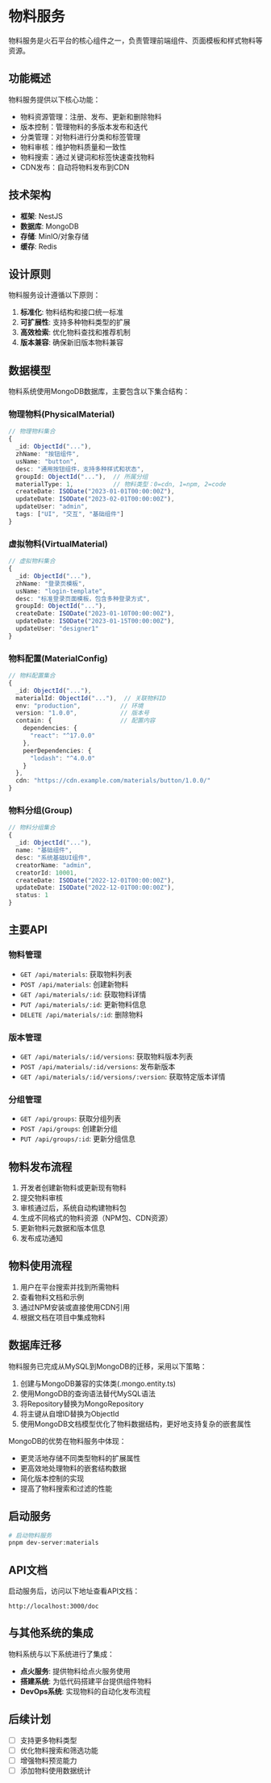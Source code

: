 # 物料服务

物料服务是火石平台的核心组件之一，负责管理前端组件、页面模板和样式物料等资源。

## 功能概述

物料服务提供以下核心功能：

- 物料资源管理：注册、发布、更新和删除物料
- 版本控制：管理物料的多版本发布和迭代
- 分类管理：对物料进行分类和标签管理
- 物料审核：维护物料质量和一致性
- 物料搜索：通过关键词和标签快速查找物料
- CDN发布：自动将物料发布到CDN

## 技术架构

- **框架**: NestJS
- **数据库**: MongoDB
- **存储**: MinIO/对象存储
- **缓存**: Redis

## 设计原则

物料服务设计遵循以下原则：

1. **标准化**: 物料结构和接口统一标准
2. **可扩展性**: 支持多种物料类型的扩展
3. **高效检索**: 优化物料查找和推荐机制
4. **版本兼容**: 确保新旧版本物料兼容

## 数据模型

物料系统使用MongoDB数据库，主要包含以下集合结构：

### 物理物料(PhysicalMaterial)

```typescript
// 物理物料集合
{
  _id: ObjectId("..."),
  zhName: "按钮组件",
  usName: "button",
  desc: "通用按钮组件，支持多种样式和状态",
  groupId: ObjectId("..."),  // 所属分组
  materialType: 1,           // 物料类型：0=cdn, 1=npm, 2=code
  createDate: ISODate("2023-01-01T00:00:00Z"),
  updateDate: ISODate("2023-02-01T00:00:00Z"),
  updateUser: "admin",
  tags: ["UI", "交互", "基础组件"]
}
```

### 虚拟物料(VirtualMaterial)

```typescript
// 虚拟物料集合
{
  _id: ObjectId("..."),
  zhName: "登录页模板",
  usName: "login-template",
  desc: "标准登录页面模板，包含多种登录方式",
  groupId: ObjectId("..."),
  createDate: ISODate("2023-01-10T00:00:00Z"),
  updateDate: ISODate("2023-01-15T00:00:00Z"),
  updateUser: "designer1"
}
```

### 物料配置(MaterialConfig)

```typescript
// 物料配置集合
{
  _id: ObjectId("..."),
  materialId: ObjectId("..."),  // 关联物料ID
  env: "production",           // 环境
  version: "1.0.0",            // 版本号
  contain: {                   // 配置内容
    dependencies: {
      "react": "^17.0.0"
    },
    peerDependencies: {
      "lodash": "^4.0.0"
    }
  },
  cdn: "https://cdn.example.com/materials/button/1.0.0/"
}
```

### 物料分组(Group)

```typescript
// 物料分组集合
{
  _id: ObjectId("..."),
  name: "基础组件",
  desc: "系统基础UI组件",
  creatorName: "admin",
  creatorId: 10001,
  createDate: ISODate("2022-12-01T00:00:00Z"),
  updateDate: ISODate("2022-12-01T00:00:00Z"),
  status: 1
}
```

## 主要API

### 物料管理

- `GET /api/materials`: 获取物料列表
- `POST /api/materials`: 创建新物料
- `GET /api/materials/:id`: 获取物料详情
- `PUT /api/materials/:id`: 更新物料信息
- `DELETE /api/materials/:id`: 删除物料

### 版本管理

- `GET /api/materials/:id/versions`: 获取物料版本列表
- `POST /api/materials/:id/versions`: 发布新版本
- `GET /api/materials/:id/versions/:version`: 获取特定版本详情

### 分组管理

- `GET /api/groups`: 获取分组列表
- `POST /api/groups`: 创建新分组
- `PUT /api/groups/:id`: 更新分组信息

## 物料发布流程

1. 开发者创建新物料或更新现有物料
2. 提交物料审核
3. 审核通过后，系统自动构建物料包
4. 生成不同格式的物料资源（NPM包、CDN资源）
5. 更新物料元数据和版本信息
6. 发布成功通知

## 物料使用流程

1. 用户在平台搜索并找到所需物料
2. 查看物料文档和示例
3. 通过NPM安装或直接使用CDN引用
4. 根据文档在项目中集成物料

## 数据库迁移

物料服务已完成从MySQL到MongoDB的迁移，采用以下策略：

1. 创建与MongoDB兼容的实体类(.mongo.entity.ts)
2. 使用MongoDB的查询语法替代MySQL语法
3. 将Repository替换为MongoRepository
4. 将主键从自增ID替换为ObjectId
5. 使用MongoDB文档模型优化了物料数据结构，更好地支持复杂的嵌套属性

MongoDB的优势在物料服务中体现：
- 更灵活地存储不同类型物料的扩展属性
- 更高效地处理物料的嵌套结构数据
- 简化版本控制的实现
- 提高了物料搜索和过滤的性能

## 启动服务

```bash
# 启动物料服务
pnpm dev-server:materials
```

## API文档

启动服务后，访问以下地址查看API文档：

```
http://localhost:3000/doc
```

## 与其他系统的集成

物料系统与以下系统进行了集成：

- **点火服务**: 提供物料给点火服务使用
- **搭建系统**: 为低代码搭建平台提供组件物料
- **DevOps系统**: 实现物料的自动化发布流程

## 后续计划

- [ ] 支持更多物料类型
- [ ] 优化物料搜索和筛选功能
- [ ] 增强物料预览能力
- [ ] 添加物料使用数据统计 